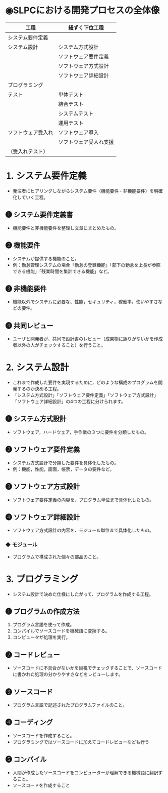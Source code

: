 # ◉SLPCにおける開発プロセスの全体像

| 工程 | 紐ずく下位工程 |
| --- | --- |
| システム要件定義 |  |
| システム設計 | システム方式設計 |
|  | ソフトウェア要件定義 |
|  | ソフトウェア方式設計 |
|  | ソフトウェア詳細設計 |
| プログラミング |  |
| テスト | 単体テスト |
|  | 結合テスト |
|  | システムテスト |
|  | 運用テスト |
| ソフトウェア受入れ | ソフトウェア導入 |
|  | ソフトウェア受入れ支援
（受入れテスト） |

# ⒈ システム要件定義
- 発注者にヒアリングしながらシステム要件（機能要件・非機能要件）を明確化していく工程。

## ❶ システム要件定義書
- 機能要件と非機能要件を整理し文章にまとめたもの。

## ❷ 機能要件
- システムが提供する機能のこと。
- 例：勤怠管理システムの場合「勤怠の登録機能」「部下の勤怠を上長が参照できる機能」「残業時間を集計できる機能」など。

## ❸ 非機能要件
- 機能以外でシステムに必要な、性能，セキュリティ，稼働率，使いやすさなどの要件。

## ❹ 共同レビュー
- ユーザと開発者が、共同で設計書のレビュー（成果物に誤りがないかを作成者以外の人がチェックすること）を行うこと。

# ⒉ システム設計
- これまで作成した要件を実現するために，どのような構成のプログラムを開発するのか決める工程。
- 「システム方式設計」「ソフトウェア要件定義」「ソフトウェア方式設計」「ソフトウェア詳細設計」の4つの工程に分けられます。

## ❶ システム方式設計
- ソフトウェア，ハードウェア，手作業の３つに要件を分類したもの。

## ❷ ソフトウェア要件定義
- システム方式設計で分類した要件を具体化したもの。
- 例：機能，性能，画面，帳票，データの要件など。

## ❸ ソフトウェア方式設計
- ソフトウェア要件定義の内容を、プログラム単位まで具体化したもの。

## ❹ ソフトウェア詳細設計
- ソフトウェア方式設計の内容を、モジュール単位まで具体化したもの。

### ◆ モジュール
- プログラムで構成された個々の部品のこと。

# ⒊ プログラミング
- システム設計で決めた仕様にしたがって、プログラムを作成する工程。

## ❶ プログラムの作成方法
1. プログラム言語を使って作成。
2. コンパイルでソースコードを機械語に変換する。
3. コンピュータが処理を実行。

## ❷ コードレビュー
- ソースコードに不具合がないかを目視でチェックすることで、ソースコードに書かれた処理の分かりやすさなどをレビューします。

## ❸ ソースコード
- プログラム言語で記述されたプログラムファイルのこと。

## ❹ コーディング
- ソースコードを作成すること。
- プログラミングではソースコードに加えてコードレビューなども行う

## ❺ コンパイル
- 人間が作成したソースコードをコンピューターが理解できる機械語に翻訳すること。
- ソースコードを作成すること
